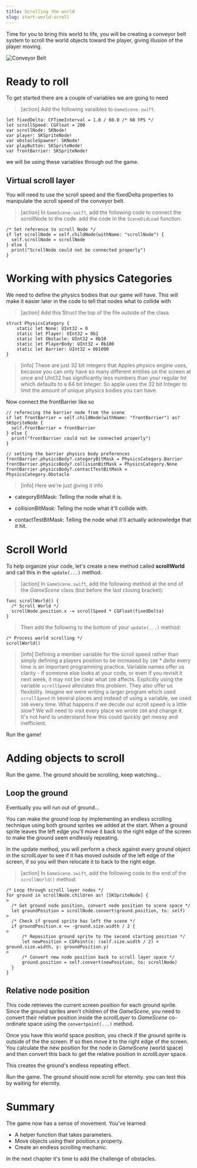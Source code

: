 ```yaml
---
title: Scrolling the world
slug: start-world-scroll
---
```


Time for you to bring this world to life, you will be creating a conveyor belt
system to scroll the world objects toward the player, giving illusion of the
player moving.

![Conveyor Belt](https://media.giphy.com/media/WFkbyRl2Ke1oY/giphy.gif)

# Ready to roll

To get started there are a couple of variables we are going to need

> [action]
> Add the following varaibles to `GameScene.swift`.

```
let fixedDelta: CFTimeInterval = 1.0 / 60.0 /* 60 FPS */
let scrollSpeed: CGFloat = 200
var scrollNode: SKNode!
var player: SKSpriteNode!
var obstacleSpawner: SKNode!
var playButton: SKSpriteNode!
var frontBarrier: SKSpriteNode!
```
we will be using these variables through out the game.

## Virtual scroll layer

You will need to use the scroll speed and the fixedDelta properties to manipulate the scroll speed of the
conveyor belt.

> [action]
> In `GameScene.swift`, add the following code to connect the scrollNode
> to the code. add the code in the `SceneDidLoad` function.
>
```
/* Set reference to scroll Node */
if let scrollNode = self.childNode(withName: "scrollNode") {
  self.scrollNode = scrollNode
} else {
  print("ScrollNode could not be connected properly")
}
```

# Working with physics Categories


We need to define the physics bodies that our game will have. This will make it easier later in the code to tell that nodes what to collide with
> [action]
> Add this Struct the top of the file outside of the class.

```
struct PhysicsCategory {
    static let None: UInt32 = 0
    static let Player: UInt32 = 0b1
    static let Obstacle: UInt32 = 0b10
    static let PlayerBody: UInt32 = 0b100
    static let Barrier: UInt32 = 0b1000
}
```


>[info] These are just 32 bit integers that Apples physics engine uses, because you can only have so many different entities on the screen at once and UInt32 has significantly less numbers than your regular Int which defaults to a 64 bit Integer. So apple uses the 32 bit Integer to limit the amount of unique physics bodies you can have.

Now connect the frontBarrier like so

```
// referecing the barrier node from the scene
if let frontBarrier = self.childNode(withName: "frontBarrier") as? SKSpriteNode {
  self.frontBarrier = frontBarrier
} else {
  print("frontBarrier could not be connected properly")
}

// setting the barrier physics body preferences
frontBarrier.physicsBody?.categoryBitMask = PhysicsCategory.Barrier
frontBarrier.physicsBody?.collisionBitMask = PhysicsCategory.None
frontBarrier.physicsBody?.contactTestBitMask = PhysicsCategory.Obstacle
```

>[info] Here we're just giving it info
>
- categoryBitMask: Telling the node what it is.
>
- collisionBitMask: Telling the node what it'll collide with.
>
- contactTestBitMask: Telling the node what it'll actually acknowledge that it hit.

# Scroll World

To help organize your code, let's create a new method called **scrollWorld** and
call this in the `update(...)` method.

> [action]
> In `GameScene.swift`, add the following method at the end of the
> _GameScene_ class (but before the last closing bracket):
>
```
func scrollWorld() {
  /* Scroll World */
  scrollNode.position.x -= scrollSpeed * CGFloat(fixedDelta)
}
```
>
> Then add the following to the bottom of your `update(...)` method:
>
```
/* Process world scrolling */
scrollWorld()
```

<!-- -->

> [info]
> Defining a member variable for the scroll speed rather than simply
> defining a players position to be increased by `100` \* _delta_ every time is
> an important programming practice. Variable names offer us clarity - if
> someone else looks at your code, or even if you revisit it next week, it may
> not be clear what `100` affects. Explicitly using the variable `scrollSpeed`
> alleviates this problem. They also offer us flexibility. Imagine we were
> writing a larger program which used `scrollSpeed` in several places and
> instead of using a variable, we used `100` every time. What happens if we
> decide our scroll speed is a little slow? We will need to visit every place we
> wrote `100` and change it. It's not hard to understand how this could quickly
> get messy and inefficient.

Run the game!

# Adding objects to scroll

Run the game. The ground should be scrolling, keep watching...


## Loop the ground

Eventually you will run out of ground...

You can make the ground loop by implementing
an endless scrolling technique using both ground sprites we added at the start. When a ground sprite
leaves the left edge you'll move it back to the right edge of the screen to make
the ground seem endlessly repeating.

In the update method, you will perform a check against every ground object in
the _scrollLayer_ to see if it has moved outside of the left edge of the screen,
if so you will then relocate it to back to the right edge.

> [action] In `GameScene.swift`, add the following code to the end of the
> `scrollWorld()` method:
>
```
/* Loop through scroll layer nodes */
for ground in scrollNode.children as! [SKSpriteNode] {
>
  /* Get ground node position, convert node position to scene space */
  let groundPosition = scrollNode.convert(ground.position, to: self)
>
  /* Check if ground sprite has left the scene */
  if groundPosition.x <= -ground.size.width / 2 {
>
      /* Reposition ground sprite to the second starting position */
      let newPosition = CGPoint(x: (self.size.width / 2) + ground.size.width, y: groundPosition.y)
>
      /* Convert new node position back to scroll layer space */
      ground.position = self.convert(newPosition, to: scrollNode)
  }
}
```

## Relative node position

This code retrieves the current screen position for each ground sprite. Since
the ground sprites aren't children of the _GameScene_, you need to convert their
relative position inside the _scrollLayer_ to _GameScene_ co-ordinate space
using the `convertpoint(...)` method.

Once you have this world space position, you check if the ground sprite is
outside of the the screen. If so then move it to the right edge of the screen.
You calculate the new position for the node in _GameScene_ (world space) and
then convert this back to get the relative position in _scrollLayer_ space.

This creates the ground's endless repeating effect.

Run the game. The ground should now scroll for eternity. you can test this by waiting for eternity.

# Summary

The game now has a sense of movement. You've learned:

- A helper function that takes parameters.
- Move objects using their position.x property.
- Create an endless scrolling mechanic.

In the next chapter it's time to add the challenge of obstacles.
